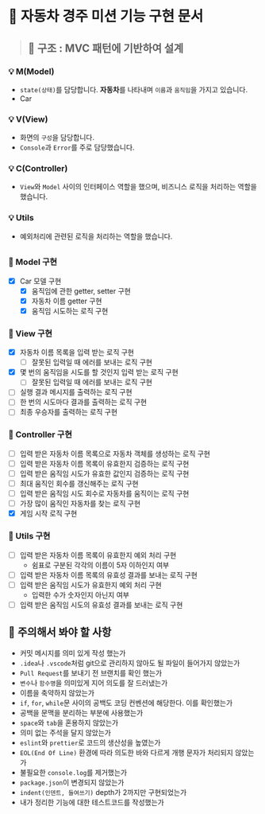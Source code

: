 # 🚀 자동차 경주 미션 기능 구현 문서

> ## 🔧 구조 : MVC 패턴에 기반하여 설계

### 💡 M(Model)

- `state(상태)`를 담당합니다. **자동차**를 나타내며 `이름`과 `움직임`을 가지고 있습니다.
- Car

### 💡 V(View)

- 화면의 `구성`을 담당합니다.
- `Console`과 `Error`를 주로 담당했습니다.

### 💡 C(Controller)

- `View`와 `Model` 사이의 인터페이스 역할을 했으며, 비즈니스 로직을 처리하는 역할을 했습니다.

### 💡 Utils

- 예외처리에 관련된 로직을 처리하는 역할을 했습니다.

##

### 🎯 Model 구현

- [x] Car 모델 구현
  - [x] 움직임에 관한 getter, setter 구현
  - [x] 자동차 이름 getter 구현
  - [x] 움직임 시도하는 로직 구현

### 🎯 View 구현

- [x] 자동차 이름 목록을 입력 받는 로직 구현
  - [ ] 잘못된 입력일 때 에러를 보내는 로직 구현
- [x] 몇 번의 움직임을 시도를 할 것인지 입력 받는 로직 구현
  - [ ] 잘못된 입력일 때 에러를 보내는 로직 구현
- [ ] 실행 결과 메시지를 출력하는 로직 구현
- [ ] 한 번의 시도마다 결과를 출력하는 로직 구현
- [ ] 최종 우승자를 출력하는 로직 구현

### 🎯 Controller 구현

- [ ] 입력 받은 자동차 이름 목록으로 자동차 객체를 생성하는 로직 구현
- [ ] 입력 받은 자동차 이름 목록이 유효한지 검증하는 로직 구현
- [ ] 입력 받은 움직임 시도가 유효한 값인지 검증하는 로직 구현
- [ ] 최대 움직인 회수를 갱신해주는 로직 구현
- [ ] 입력 받은 움직임 시도 회수로 자동차를 움직이는 로직 구현
- [ ] 가장 많이 움직인 자동차를 찾는 로직 구현
- [x] 게임 시작 로직 구현

### 🎯 Utils 구현

- [ ] 입력 받은 자동차 이름 목록이 유효한지 예외 처리 구현
  - 쉼표로 구분된 각각의 이름이 5자 이하인지 여부
- [ ] 입력 받은 자동차 이름 목록의 유효성 결과를 보내는 로직 구현
- [ ] 입력 받은 움직임 시도가 유효한지 예외 처리 구현
  - 입력한 수가 숫자인지 아닌지 여부
- [ ] 입력 받은 움직임 시도의 유효성 결과를 보내는 로직 구현

##

## 🤔 주의해서 봐야 할 사항

- 커밋 메시지를 의미 있게 작성 했는가
- `.idea`나 `.vscode`처럼 git으로 관리하지 않아도 될 파일이 들어가지 않았는가
- `Pull Request`를 보내기 전 브랜치를 확인 했는가
- `변수`나 `함수명`을 의미있게 지어 의도를 잘 드러냈는가
- 이름을 축약하지 않았는가
- `if`, `for`, `while`문 사이의 공백도 코딩 컨벤션에 해당한다. 이를 확인했는가
- 공백을 문맥을 분리하는 부분에 사용했는가
- `space`와 `tab`을 혼용하지 않았는가
- 의미 없는 주석을 달지 않았는가
- `eslint`와 `prettier`로 코드의 생산성을 높였는가
- `EOL(End Of Line)` 환경에 따라 의도한 바와 다르게 개행 문자가 처리되지 않았는가
- 불필요한 `console.log`를 제거했는가
- `package.json`이 변경되지 않았는가
- `indent(인덴트, 들여쓰기)` depth가 2까지만 구현되었는가
- 내가 정리한 기능에 대한 테스트코드를 작성했는가
